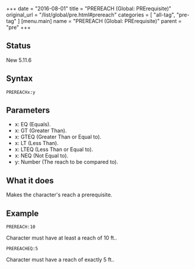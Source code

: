 +++
date = "2016-08-01"
title = "PREREACH (Global: PRErequisite)"
original_url = "/list/global/pre.html#prereach"
categories = [ "all-tag", "pre-tag" ]
[menu.main]
    name = "PREREACH (Global: PRErequisite)"
    parent = "pre"
+++

## Status

New 5.11.6

## Syntax

`PREREACHx:y`

## Parameters

-   x: EQ (Equals).
-   x: GT (Greater Than).
-   x: GTEQ (Greater Than or Equal to).
-   x: LT (Less Than).
-   x: LTEQ (Less Than or Equal to).
-   x: NEQ (Not Equal to).
-   y: Number (The reach to be compared to).



What it does
------------

Makes the character's reach a prerequisite.

Example
-------

`PREREACH:10`

Character must have at least a reach of 10 ft..

`PREREACHEQ:5`

Character must have a reach of exactly 5 ft..

